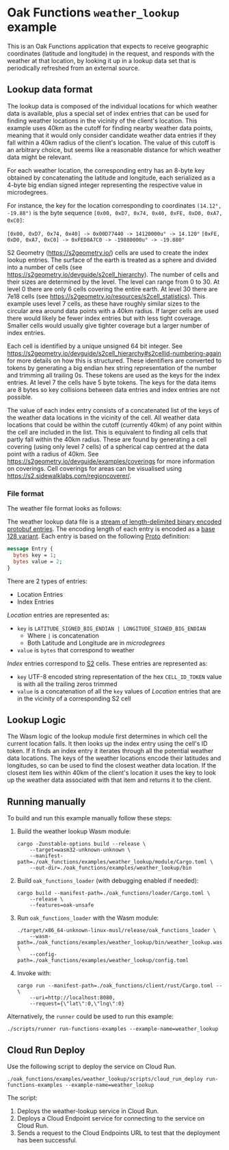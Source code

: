 # Oak Functions `weather_lookup` example

This is an Oak Functions application that expects to receive geographic
coordinates (latitude and longitude) in the request, and responds with the
weather at that location, by looking it up in a lookup data set that is
periodically refreshed from an external source.

## Lookup data format

The lookup data is composed of the individual locations for which weather data
is available, plus a special set of index entries that can be used for finding
weather locations in the vicinity of the client's location. This example uses
40km as the cutoff for finding nearby weather data points, meaning that it would
only consider candidate weather data entries if they fall within a 40km radius
of the client's location. The value of this cutoff is an arbitrary choice, but
seems like a reasonable distance for which weather data might be relevant.

For each weather location, the corresponding entry has an 8-byte key obtained by
concatenating the latitude and longitude, each serialized as a 4-byte big endian
signed integer representing the respective value in microdegrees.

For instance, the key for the location corresponding to coordinates
`(14.12°, -19.88°)` is the byte sequence
`[0x00, 0xD7, 0x74, 0x40, 0xFE, 0xD0, 0xA7, 0xC0]`:

`[0x00, 0xD7, 0x74, 0x40] -> 0x00D77440 -> 14120000u° -> 14.120°`
`[0xFE, 0xD0, 0xA7, 0xC0] -> 0xFED0A7C0 -> -19880000u° -> -19.880°`

S2 Geometry (https://s2geometry.io/) cells are used to create the index lookup
entries. The surface of the earth is treated as a sphere and divided into a
number of cells (see https://s2geometry.io/devguide/s2cell_hierarchy). The
number of cells and their sizes are determined by the level. The level can range
from 0 to 30. At level 0 there are only 6 cells covering the entire earth. At
level 30 there are 7e18 cells (see
https://s2geometry.io/resources/s2cell_statistics). This example uses level 7
cells, as these have roughly similar sizes to the circular area around data
points with a 40km radius. If larger cells are used there would likely be fewer
index entries but with less tight coverage. Smaller cells would usually give
tighter coverage but a larger number of index entries.

Each cell is identified by a unique unsigned 64 bit integer. See
https://s2geometry.io/devguide/s2cell_hierarchy#s2cellid-numbering-again for
more details on how this is structured. These identifiers are converted to
tokens by generating a big endian hex string representation of the number and
trimming all trailing 0s. These tokens are used as the keys for the index
entries. At level 7 the cells have 5 byte tokens. The keys for the data items
are 8 bytes so key collisions between data entries and index entries are not
possible.

The value of each index entry consists of a concatenated list of the keys of the
weather data locations in the vicinity of the cell. All weather data locations
that could be within the cutoff (currently 40km) of any point within the cell
are included in the list. This is equivalent to finding all cells that partly
fall within the 40km radius. These are found by generating a cell covering
(using only level 7 cells) of a spherical cap centred at the data point with a
radius of 40km. See https://s2geometry.io/devguide/examples/coverings for more
information on coverings. Cell coverings for areas can be visualised using
https://s2.sidewalklabs.com/regioncoverer/.

### File format

The weather file format looks as follows:

The weather lookup data file is a
[stream of length-delimited binary encoded protobuf entries](https://developers.google.com/protocol-buffers/docs/techniques#streaming).
The encoding length of each entry is encoded as a
[base 128 variant](https://developers.google.com/protocol-buffers/docs/encoding#varints).
Each entry is based on the following
[Proto](oak_functions/proto/lookup_data.proto) definition:

```protobuf
message Entry {
  bytes key = 1;
  bytes value = 2;
}
```

There are 2 types of entries:

- Location Entries
- Index Entries

_Location_ entries are represented as:

- `key` is `LATITUDE_SIGNED_BIG_ENDIAN | LONGITUDE_SIGNED_BIG_ENDIAN`
  - Where `|` is concatenation
  - Both Latitude and Longitude are in _microdegrees_
- `value` is `bytes` that correspond to weather

_Index_ entries correspond to
[S2](https://s2geometry.io/devguide/s2cell_hierarchy#s2cellid-numbering-again)
cells. These entries are represented as:

- `key` UTF-8 encoded string representation of the hex `CELL_ID_TOKEN` value is
  with all the trailing zeros trimmed
- `value` is a concatenation of all the `key` values of _Location_ entries that
  are in the vicinity of a corresponding S2 cell

## Lookup Logic

The Wasm logic of the lookup module first determines in which cell the current
location falls. It then looks up the index entry using the cell's ID token. If
it finds an index entry it iterates through all the potential weather data
locations. The keys of the weather locations encode their latitudes and
longitudes, so can be used to find the closest weather data location. If the
closest item lies within 40km of the client's location it uses the key to look
up the weather data associated with that item and returns it to the client.

## Running manually

To build and run this example manually follow these steps:

1. Build the weather lookup Wasm module:

   ```shell
   cargo -Zunstable-options build --release \
       --target=wasm32-unknown-unknown \
       --manifest-path=./oak_functions/examples/weather_lookup/module/Cargo.toml \
       --out-dir=./oak_functions/examples/weather_lookup/bin
   ```

1. Build `oak_functions_loader` (with debugging enabled if needed):

   ```shell
   cargo build --manifest-path=./oak_functions/loader/Cargo.toml \
       --release \
       --features=oak-unsafe
   ```

1. Run `oak_functions_loader` with the Wasm module:

   ```shell
   ./target/x86_64-unknown-linux-musl/release/oak_functions_loader \
       --wasm-path=./oak_functions/examples/weather_lookup/bin/weather_lookup.wasm \
       --config-path=./oak_functions/examples/weather_lookup/config.toml
   ```

1. Invoke with:

   ```shell
   cargo run --manifest-path=./oak_functions/client/rust/Cargo.toml -- \
       --uri=http://localhost:8080,
       --request={\"lat\":0,\"lng\":0}
   ```

Alternatively, the `runner` could be used to run this example:

```shell
./scripts/runner run-functions-examples --example-name=weather_lookup
```

## Cloud Run Deploy

Use the following script to deploy the service on Cloud Run.

```shell
./oak_functions/examples/weather_lookup/scripts/cloud_run_deploy run-functions-examples --example-name=weather_lookup
```

The script:

1. Deploys the weather-lookup service in Cloud Run.
2. Deploys a Cloud Endpoint service for connecting to the service on Cloud Run.
3. Sends a request to the Cloud Endpoints URL to test that the deployment has
   been successful.
